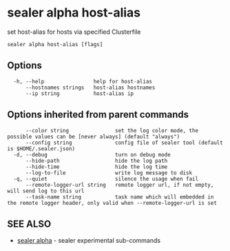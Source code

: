# sealer alpha host-alias

set host-alias for hosts via specified Clusterfile

```
sealer alpha host-alias [flags]
```

## Options

```
  -h, --help                help for host-alias
      --hostnames strings   host-alias hostnames
      --ip string           host-alias ip
```

## Options inherited from parent commands

```
      --color string               set the log color mode, the possible values can be [never always] (default "always")
      --config string              config file of sealer tool (default is $HOME/.sealer.json)
  -d, --debug                      turn on debug mode
      --hide-path                  hide the log path
      --hide-time                  hide the log time
      --log-to-file                write log message to disk
  -q, --quiet                      silence the usage when fail
      --remote-logger-url string   remote logger url, if not empty, will send log to this url
      --task-name string           task name which will embedded in the remote logger header, only valid when --remote-logger-url is set
```

## SEE ALSO

* [sealer alpha](sealer_alpha.md)     - sealer experimental sub-commands

